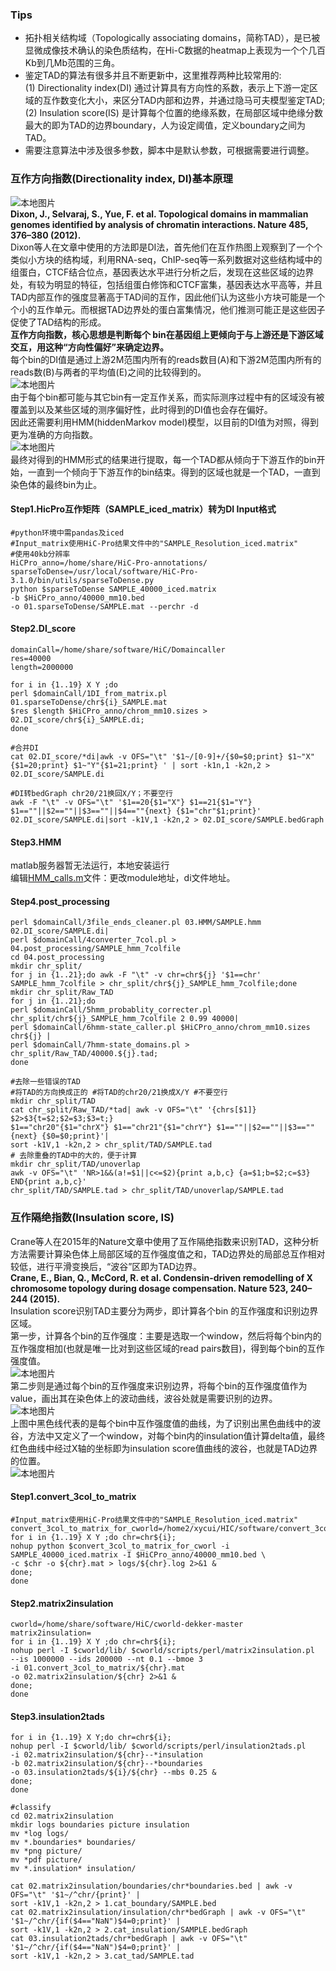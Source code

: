 ### Tips
+ 拓扑相关结构域（Topologically associating domains，简称TAD），是已被显微成像技术确认的染色质结构，在Hi-C数据的heatmap上表现为一个个几百Kb到几Mb范围的三角。
+ 鉴定TAD的算法有很多并且不断更新中，这里推荐两种比较常用的:\
(1) Directionality index(DI) 通过计算具有方向性的系数，表示上下游一定区域的互作数变化大小，来区分TAD内部和边界，并通过隐马可夫模型鉴定TAD;   \
(2) Insulation score(IS) 是计算每个位置的绝缘系数，在局部区域中绝缘分数最大的即为TAD的边界boundary，人为设定阈值，定义boundary之间为TAD。
+ 需要注意算法中涉及很多参数，脚本中是默认参数，可根据需要进行调整。

### 互作方向指数(Directionality index, DI)基本原理
![本地图片](./pics/DI-1.png) \
**Dixon, J., Selvaraj, S., Yue, F. et al. Topological domains in mammalian genomes identified by analysis of chromatin interactions. Nature 485, 376–380 (2012).** \
Dixon等人在文章中使用的方法即是DI法，首先他们在互作热图上观察到了一个个类似小方块的结构域，利用RNA-seq，ChIP-seq等一系列数据对这些结构域中的组蛋白，CTCF结合位点，基因表达水平进行分析之后，发现在这些区域的边界处，有较为明显的特征，包括组蛋白修饰和CTCF富集，基因表达水平高等，并且TAD内部互作的强度显著高于TAD间的互作，因此他们认为这些小方块可能是一个个小的互作单元。而根据TAD边界处的蛋白富集情况，他们推测可能正是这些因子促使了TAD结构的形成。\
**互作方向指数，核心思想是判断每个 bin在基因组上更倾向于与上游还是下游区域交互，用这种“方向性偏好”来确定边界。**\
每个bin的DI值是通过上游2M范围内所有的reads数目(A)和下游2M范围内所有的reads数(B)与两者的平均值(E)之间的比较得到的。\
![本地图片](./pics/DI-Func.png) \
由于每个bin都可能与其它bin有一定互作关系，而实际测序过程中有的区域没有被覆盖到以及某些区域的测序偏好性，此时得到的DI值也会存在偏好。\
因此还需要利用HMM(hiddenMarkov model)模型，以目前的DI值为对照，得到更为准确的方向指数。\
![本地图片](./pics/DI-2.png) \
最终对得到的HMM形式的结果进行提取，每一个TAD都从倾向于下游互作的bin开始，一直到一个倾向于下游互作的bin结束。得到的区域也就是一个TAD，一直到染色体的最终bin为止。
#### Step1.HicPro互作矩阵（SAMPLE_iced_matrix）转为DI Input格式
~~~
#python环境中需pandas及iced
#Input_matrix使用HiC-Pro结果文件中的"SAMPLE_Resolution_iced.matrix"
#使用40kb分辨率
HiCPro_anno=/home/share/HiC-Pro-annotations/
sparseToDense=/usr/local/software/HiC-Pro-3.1.0/bin/utils/sparseToDense.py
python $sparseToDense SAMPLE_40000_iced.matrix 
-b $HiCPro_anno/40000_mm10.bed 
-o 01.sparseToDense/SAMPLE.mat --perchr -d
~~~
#### Step2.DI_score
~~~
domainCall=/home/share/software/HiC/Domaincaller
res=40000
length=2000000

for i in {1..19} X Y ;do 
perl $domainCall/1DI_from_matrix.pl 01.sparseToDense/chr${i}_SAMPLE.mat 
$res $length $HiCPro_anno/chrom_mm10.sizes > 02.DI_score/chr${i}_SAMPLE.di;
done

#合并DI
cat 02.DI_score/*di|awk -v OFS="\t" '$1~/[0-9]+/{$0=$0;print} $1~"X"{$1=20;print} $1~"Y"{$1=21;print} ' | sort -k1n,1 -k2n,2 > 02.DI_score/SAMPLE.di

#DI转bedGraph chr20/21换回X/Y；不要空行
awk -F "\t" -v OFS="\t" '$1==20{$1="X"} $1==21{$1="Y"} $1==""||$2==""||$3==""||$4==""{next} {$1="chr"$1;print}' 
02.DI_score/SAMPLE.di|sort -k1V,1 -k2n,2 > 02.DI_score/SAMPLE.bedGraph
~~~
#### Step3.HMM
matlab服务器暂无法运行，本地安装运行\
编辑[HMM_calls.m](./DI_MATLAB/HMM_calls.m)文件：更改module地址，di文件地址。
#### Step4.post_processing
~~~
perl $domainCall/3file_ends_cleaner.pl 03.HMM/SAMPLE.hmm 02.DI_score/SAMPLE.di|
perl $domainCall/4converter_7col.pl > 04.post_processing/SAMPLE_hmm_7colfile
cd 04.post_processing
mkdir chr_split/
for j in {1..21};do awk -F "\t" -v chr=chr${j} '$1==chr' SAMPLE_hmm_7colfile > chr_split/chr${j}_SAMPLE_hmm_7colfile;done
mkdir chr_split/Raw_TAD
for j in {1..21};do 
perl $domainCall/5hmm_probablity_correcter.pl chr_split/chr${j}_SAMPLE_hmm_7colfile 2 0.99 40000| 
perl $domainCall/6hmm-state_caller.pl $HiCPro_anno/chrom_mm10.sizes chr${j} |
perl $domainCall/7hmm-state_domains.pl > chr_split/Raw_TAD/40000.${j}.tad;
done

#去除一些错误的TAD
#将TAD的方向换成正的 #将TAD的chr20/21换成X/Y #不要空行
mkdir chr_split/TAD
cat chr_split/Raw_TAD/*tad| awk -v OFS="\t" '{chrs[$1]} $2>$3{t=$2;$2=$3;$3=t;} 
$1=="chr20"{$1="chrX"} $1=="chr21"{$1="chrY"} $1==""||$2==""||$3==""{next} {$0=$0;print}'| 
sort -k1V,1 -k2n,2 > chr_split/TAD/SAMPLE.tad
# 去除重叠的TAD中的大的，便于计算
mkdir chr_split/TAD/unoverlap
awk -v OFS="\t" 'NR>1&&(a!=$1||c<=$2){print a,b,c} {a=$1;b=$2;c=$3} END{print a,b,c}' 
chr_split/TAD/SAMPLE.tad > chr_split/TAD/unoverlap/SAMPLE.tad
~~~

### 互作隔绝指数(Insulation score, IS)
Crane等人在2015年的Nature文章中使用了互作隔绝指数来识别TAD，这种分析方法需要计算染色体上局部区域的互作强度值之和，TAD边界处的局部总互作相对较低，进行平滑变换后，“波谷”区即为TAD边界。\
**Crane, E., Bian, Q., McCord, R. et al. Condensin-driven remodelling of X chromosome topology during dosage compensation. Nature 523, 240–244 (2015).**\
Insulation score识别TAD主要分为两步，即计算各个bin
的互作强度和识别边界区域。\
第一步，计算各个bin的互作强度：主要是选取一个window，然后将每个bin内的互作强度相加(也就是唯一比对到这些区域的read pairs数目)，得到每个bin的互作强度值。\
![本地图片](./pics/IS-1.png) \
第二步则是通过每个bin的互作强度来识别边界，将每个bin的互作强度值作为value，画出其在染色体上的波动曲线，波谷处就是需要识别的边界。\
![本地图片](./pics/IS-2.png) \
上图中黑色线代表的是每个bin中互作强度值的曲线，为了识别出黑色曲线中的波谷，方法中又定义了一个window，对每个bin内的insulation值计算delta值，最终红色曲线中经过X轴的坐标即为insulation score值曲线的波谷，也就是TAD边界的位置。\
![本地图片](./pics/IS-3.png) 
#### Step1.convert_3col_to_matrix
~~~
#Input_matrix使用HiC-Pro结果文件中的"SAMPLE_Resolution_iced.matrix"
convert_3col_to_matrix_for_cworld=/home2/xycui/HIC/software/convert_3col_to_matrix_for_cworld.py
for i in {1..19} X Y ;do chr=chr${i}; 
nohup python $convert_3col_to_matrix_for_cworl -i SAMPLE_40000_iced.matrix -I $HiCPro_anno/40000_mm10.bed \
-c $chr -o ${chr}.mat > logs/${chr}.log 2>&1 &
done;
done
~~~
#### Step2.matrix2insulation
~~~
cworld=/home/share/software/HiC/cworld-dekker-master
matrix2insulation=
for i in {1..19} X Y ;do chr=chr${i};
nohup perl -I $cworld/lib/ $cworld/scripts/perl/matrix2insulation.pl 
--is 1000000 --ids 200000 --nt 0.1 --bmoe 3 
-i 01.convert_3col_to_matrix/${chr}.mat 
-o 02.matrix2insulation/${chr} 2>&1 & 
done;
done
~~~

#### Step3.insulation2tads
~~~
for i in {1..19} X Y;do chr=chr${i}; 
nohup perl -I $cworld/lib/ $cworld/scripts/perl/insulation2tads.pl 
-i 02.matrix2insulation/${chr}--*insulation 
-b 02.matrix2insulation/${chr}--*boundaries 
-o 03.insulation2tads/${i}/${chr} --mbs 0.25 & 
done;
done

#classify
cd 02.matrix2insulation
mkdir logs boundaries picture insulation
mv *log logs/
mv *.boundaries* boundaries/
mv *png picture/
mv *pdf picture/
mv *.insulation* insulation/

cat 02.matrix2insulation/boundaries/chr*boundaries.bed | awk -v OFS="\t" '$1~/^chr/{print}' | 
sort -k1V,1 -k2n,2 > 1.cat_boundary/SAMPLE.bed
cat 02.matrix2insulation/insulation/chr*bedGraph | awk -v OFS="\t" '$1~/^chr/{if($4=="NaN")$4=0;print}' | 
sort -k1V,1 -k2n,2 > 2.cat_insulation/SAMPLE.bedGraph
cat 03.insulation2tads/chr*bedGraph | awk -v OFS="\t" '$1~/^chr/{if($4=="NaN")$4=0;print}' | 
sort -k1V,1 -k2n,2 > 3.cat_tad/SAMPLE.tad
~~~